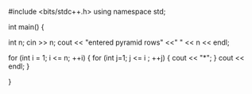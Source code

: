 #include <bits/stdc++.h>
using namespace std;

int main() {
	
  int n;
  cin >> n;
  cout << "entered pyramid rows" <<" " << n << endl;

  for (int i = 1; i <= n; ++i)
    {
    	for (int j=1; j <= i ; ++j)
    	{
    		cout << "*";
    	}
    	cout << endl;
    }  

}
